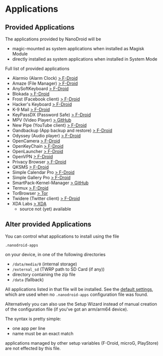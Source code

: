 # Applications

## Provided Applications

The applications provided by NanoDroid will be
* magic-mounted as system applications when installed as Magisk Module
* directly installed as system applications when installed in System Mode

Full list of provided applications
* Alarmio (Alarm Clock) [> F-Droid](https://f-droid.org/packages/me.jfenn.alarmio)
* Amaze (File Manager) [> F-Droid](https://f-droid.org/packages/com.amaze.filemanager)
* AnySoftKeyboard [> F-Droid](https://f-droid.org/packages/com.menny.android.anysoftkeyboard)
* Blokada [> F-Droid](https://f-droid.org/en/packages/org.blokada.alarm)
* Frost (Facebook client) [> F-Droid](https://f-droid.org/en/packages/com.pitchedapps.frost)
* Hacker's Keyboard [> F-Droid](https://f-droid.org/de/packages/org.pocketworkstation.pckeyboard)
* K-9 Mail [> F-Droid](https://f-droid.org/packages/com.fsck.k9)
* KeyPassDX (Password Safe) [> F-Droid](https://f-droid.org/en/packages/com.kunzisoft.keepass.libre)
* MPV (Video Player) [> GitHub](https://github.com/mpv-android/mpv-android)
* New Pipe (YouTube client) [> F-Droid](https://f-droid.org/packages/org.schabi.newpipe)
* Oandbackup (App backup and restore) [> F-Droid](https://f-droid.org/packages/dk.jens.backup)
* Odyssey (Audio player) [> F-Droid](https://f-droid.org/packages/org.gateshipone.odyssey)
* OpenCamera [> F-Droid](https://f-droid.org/packages/net.sourceforge.opencamera)
* OpenKeyChain [> F-Droid](https://f-droid.org/packages/org.sufficientlysecure.keychain)
* OpenLauncher [> F-Droid](https://f-droid.org/packages/com.benny.openlauncher)
* OpenVPN [> F-Droid](https://f-droid.org/packages/de.blinkt.openvpn)
* Privacy Browser [> F-Droid](https://f-droid.org/de/packages/com.stoutner.privacybrowser.standard)
* QKSMS [> F-Droid](https://f-droid.org/packages/com.moez.QKSMS)
* Simple Calendar Pro [> F-Droid](https://f-droid.org/packages/com.simplemobiletools.calendar.pro)
* Simple Gallery Pro [> F-Droid](https://f-droid.org/packages/com.simplemobiletools.gallery.pro)
* SmartPack-Kernel-Manager [> GitHub](https://github.com/SmartPack/SmartPack-Kernel-Manager)
* Termux [> F-Droid](https://f-droid.org/packages/com.termux)
* TorBrowser [> Tor](https://www.torproject.org/projects/torbrowser.html.en)
* Twidere (Twitter client) [> F-Droid](https://f-droid.org/packages/org.mariotaku.twidere)
* XDA Labs [> XDA](https://forum.xda-developers.com/android/apps-games/labs-t3241866)
  * source not (yet) available

## Alter provided Applications

You can control what applications to install using the file

`.nanodroid-apps`

on your device, in one of the following directories

* `/data/media/0` (internal storage)
* `/external_sd` (TWRP path to SD Card (if any))
* directory containing the zip file
* `/data` (fallback)

All applications listed in that file will be installed. See the [default settings](.nanodroid-apps), which are used when no `.nanodroid-apps` configuration file was found. 

Alternatively you can also use the Setup Wizard instead of manual creation of the configuration file (if you've got an arm/arm64 device).

The syntax is pretty simple:

* one app per line
* name must be an exact match

applications managed by other setup variables (F-Droid, microG, PlayStore) are not effected by this file.
